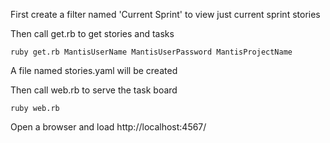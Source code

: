 First create a filter named 'Current Sprint' to view just current sprint stories

Then call get.rb to get stories and tasks

```
ruby get.rb MantisUserName MantisUserPassword MantisProjectName
```

A file named stories.yaml will be created

Then call web.rb to serve the task board

```
ruby web.rb
```

Open a browser and load http://localhost:4567/
